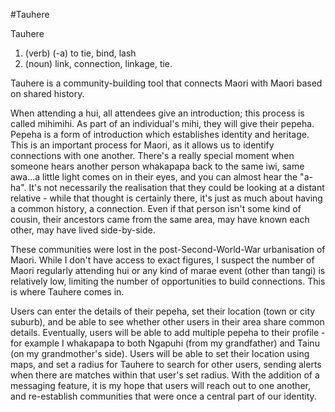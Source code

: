 #Tauhere

Tauhere
1. (verb) (-a) to tie, bind, lash
2. (noun) link, connection, linkage, tie.

Tauhere is a community-building tool that connects Maori with Maori based on shared history.

When attending a hui, all attendees give an introduction; this process is called mihimihi. As part of an individual's mihi, they will give their pepeha. Pepeha is a form of introduction which establishes identity and heritage. This is an important process for Maori, as it allows us to identify connections with one another. There's a really special moment when someone hears another person whakapapa back to the same iwi, same awa...a little light comes on in their eyes, and you can almost hear the "a-ha". It's not necessarily the realisation that they could be looking at a distant relative - while that thought is certainly there, it's just as much about having a common history, a connection. Even if that person isn't some kind of cousin, their ancestors came from the same area, may have known each other, may have lived side-by-side. 

These communities were lost in the post-Second-World-War urbanisation of Maori. While I don't have access to exact figures, I suspect the number of Maori regularly attending hui or any kind of marae event (other than tangi) is relatively low, limiting the number of opportunities to build connections. This is where Tauhere comes in. 

Users can enter the details of their pepeha, set their location (town or city suburb), and be able to see whether other users in their area share common details. Eventually, users will be able to add multiple pepeha to their profile - for example I whakapapa to both Ngapuhi (from my grandfather) and Tainu (on my grandmother's side). Users will be able to set their location using maps, and set a radius for Tauhere to search for other users, sending alerts when there are matches within that user's set radius. With the addition of a messaging feature, it is my hope that users will reach out to one another, and re-establish communities that were once a central part of our identity.